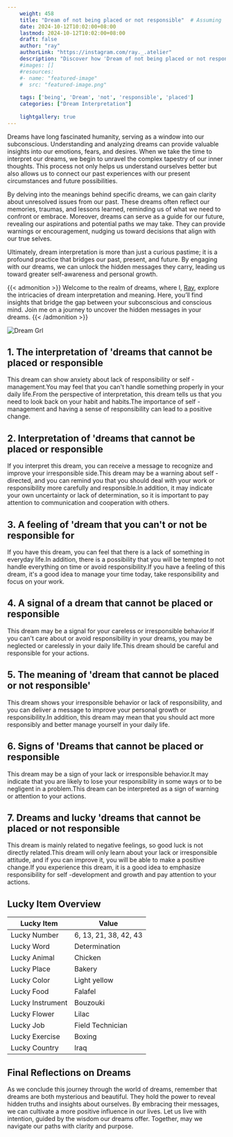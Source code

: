 ```yaml
---
    weight: 458
    title: "Dream of not being placed or not responsible"  # Assuming 'title' column exists
    date: 2024-10-12T10:02:00+08:00
    lastmod: 2024-10-12T10:02:00+08:00
    draft: false
    author: "ray"
    authorLink: "https://instagram.com/ray._.atelier"
    description: "Discover how 'Dream of not being placed or not responsible' can interpret your future and uncover its significant meanings in your life."
    #images: []
    #resources:
    #- name: "featured-image"
    #  src: "featured-image.png"
    
    tags: ['being', 'Dream', 'not', 'responsible', 'placed']
    categories: ["Dream Interpretation"]
    
    lightgallery: true
---
```

    
Dreams have long fascinated humanity, serving as a window into our subconscious. Understanding and analyzing dreams can provide valuable insights into our emotions, fears, and desires. When we take the time to interpret our dreams, we begin to unravel the complex tapestry of our inner thoughts. This process not only helps us understand ourselves better but also allows us to connect our past experiences with our present circumstances and future possibilities.

By delving into the meanings behind specific dreams, we can gain clarity about unresolved issues from our past. These dreams often reflect our memories, traumas, and lessons learned, reminding us of what we need to confront or embrace. Moreover, dreams can serve as a guide for our future, revealing our aspirations and potential paths we may take. They can provide warnings or encouragement, nudging us toward decisions that align with our true selves.

Ultimately, dream interpretation is more than just a curious pastime; it is a profound practice that bridges our past, present, and future. By engaging with our dreams, we can unlock the hidden messages they carry, leading us toward greater self-awareness and personal growth.

{{< admonition >}}
Welcome to the realm of dreams, where I, [Ray](https://instagram.com/ray._.atelier), explore the intricacies of dream interpretation and meaning. Here, you’ll find insights that bridge the gap between your subconscious and conscious mind. Join me on a journey to uncover the hidden messages in your dreams.
{{< /admonition >}}

![Dream Grl](https://cdn.pixabay.com/photo/2017/11/02/03/35/gothic-2910057_1280.jpg "Dream Grl")

## 1. The interpretation of 'dreams that cannot be placed or responsible
This dream can show anxiety about lack of responsibility or self -management.You may feel that you can't handle something properly in your daily life.From the perspective of interpretation, this dream tells us that you need to look back on your habit and habits.The importance of self -management and having a sense of responsibility can lead to a positive change.

## 2. Interpretation of 'dreams that cannot be placed or responsible
If you interpret this dream, you can receive a message to recognize and improve your irresponsible side.This dream may be a warning about self -directed, and you can remind you that you should deal with your work or responsibility more carefully and responsible.In addition, it may indicate your own uncertainty or lack of determination, so it is important to pay attention to communication and cooperation with others.

## 3. A feeling of 'dream that you can't or not be responsible for
If you have this dream, you can feel that there is a lack of something in everyday life.In addition, there is a possibility that you will be tempted to not handle everything on time or avoid responsibility.If you have a feeling of this dream, it's a good idea to manage your time today, take responsibility and focus on your work.

## 4. A signal of a dream that cannot be placed or responsible
This dream may be a signal for your careless or irresponsible behavior.If you can't care about or avoid responsibility in your dreams, you may be neglected or carelessly in your daily life.This dream should be careful and responsible for your actions.

## 5. The meaning of 'dream that cannot be placed or not responsible'
This dream shows your irresponsible behavior or lack of responsibility, and you can deliver a message to improve your personal growth or responsibility.In addition, this dream may mean that you should act more responsibly and better manage yourself in your daily life.

## 6. Signs of 'Dreams that cannot be placed or responsible
This dream may be a sign of your lack or irresponsible behavior.It may indicate that you are likely to lose your responsibility in some ways or to be negligent in a problem.This dream can be interpreted as a sign of warning or attention to your actions.

## 7. Dreams and lucky 'dreams that cannot be placed or not responsible
This dream is mainly related to negative feelings, so good luck is not directly related.This dream will only learn about your lack or irresponsible attitude, and if you can improve it, you will be able to make a positive change.If you experience this dream, it is a good idea to emphasize responsibility for self -development and growth and pay attention to your actions.

## Lucky Item Overview
| Lucky Item          | Value              |
|---------------|--------------------|
| Lucky Number        | 6, 13, 21, 38, 42, 43  |
| Lucky Word          | Determination |
| Lucky Animal        | Chicken |
| Lucky Place         | Bakery     |
| Lucky Color         | Light yellow     |
| Lucky Food          | Falafel      |
| Lucky Instrument    | Bouzouki |
| Lucky Flower        | Lilac    |
| Lucky Job           | Field Technician       |
| Lucky Exercise      | Boxing  |
| Lucky Country       | Iraq    |


##  Final Reflections on Dreams

As we conclude this journey through the world of dreams, remember that dreams are both mysterious and beautiful. They hold the power to reveal hidden truths and insights about ourselves. By embracing their messages, we can cultivate a more positive influence in our lives. Let us live with intention, guided by the wisdom our dreams offer. Together, may we navigate our paths with clarity and purpose.
